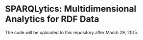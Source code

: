 # SPARQLytics: Multidimensional Analytics for RDF Data

The code will be uploaded to this repository after March 29, 2015.
